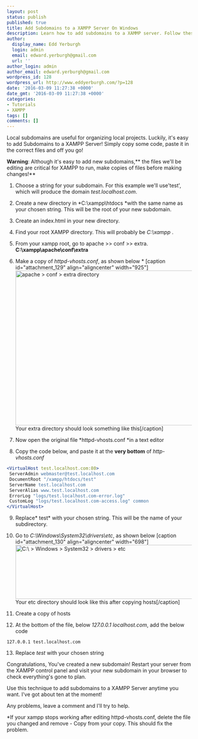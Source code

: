 ```yaml
---
layout: post
status: publish
published: true
title: Add Subdomains to a XAMPP Server On Windows
description: Learn how to add subdomains to a XAMMP server. Follow these simple steps to  quickly add a new subdomain to your local XAMPP server!
author:
  display_name: Edd Yerburgh
  login: admin
  email: edward.yerburgh@gmail.com
  url: ''
author_login: admin
author_email: edward.yerburgh@gmail.com
wordpress_id: 128
wordpress_url: http://www.eddyerburgh.com/?p=128
date: '2016-03-09 11:27:38 +0000'
date_gmt: '2016-03-09 11:27:38 +0000'
categories:
- Tutorials
- XAMPP
tags: []
comments: []
---
```


Local subdomains are useful for organizing local projects.  Luckily, it's easy to add Subdomains to a XAMPP Server! Simply copy some code, paste it in the correct files and off you go!

**Warning**: Although it's easy to add new subdomains,** the files we'll be editing are critical for XAMPP to run, make copies of files before making changes!**


1. Choose a string for your subdomain. For this example we'll use'test', which will produce the domain *test.localhost.com*.
2. Create a new directory in *C:\xampp\htdocs *with the same name as your chosen string. This will be the root of your new subdomain.
3. Create an index.html in your new directory.
4. Find your root XAMPP directory. This will probably be *C:\xampp* .
5. From your xampp root, go to apache >> conf >> extra.  **C:\xampp\apache\conf\extra**
6. Make a copy of *httpd-vhosts.conf*, as shown below *
[caption id="attachment_129" align="aligncenter" width="925"]<a href="http://ec2-52-42-182-165.us-west-2.compute.amazonaws.com/blog/wp-content/uploads/2016/03/xampp.apache.png" rel="attachment wp-att-129"><img class="wp-image-129 size-full" src="http://ec2-52-42-182-165.us-west-2.compute.amazonaws.com/blog/wp-content/uploads/2016/03/xampp.apache.png" alt="apache > conf > extra directory" width="925" height="421" /></a> Your extra directory should look something like this[/caption]
 
7. Now open the original file *httpd-vhosts.conf *in a text editor
8. Copy the code below, and paste it at the **very bottom** of *http-vhosts.conf*
```apache
<VirtualHost test.localhost.com:80>
 ServerAdmin webmaster@test.localhost.com
 DocumentRoot "/xampp/htdocs/test"
 ServerName test.localhost.com
 ServerAlias www.test.localhost.com
 ErrorLog "logs/test.localhost.com-error.log"
 CustomLog "logs/test.localhost.com-access.log" common
</VirtualHost>
```
9. Replace* test* with your chosen string. This will be the name of your subdirectory.
10. Go to *C:\Windows\System32\drivers\etc*, as shown below
[caption id="attachment_130" align="aligncenter" width="698"]<a href="http://ec2-52-42-182-165.us-west-2.compute.amazonaws.com/blog/wp-content/uploads/2016/03/xampp.system32.png" rel="attachment wp-att-130"><img class="wp-image-130 size-full" src="http://ec2-52-42-182-165.us-west-2.compute.amazonaws.com/blog/wp-content/uploads/2016/03/xampp.system32.png" alt="C:\ > Windows > System32 > drivers > etc" width="698" height="147" /></a> Your etc directory should look like this after copying hosts[/caption]
 
11. Create a copy of hosts
12. At the bottom of the file, below *127.0.0.1 localhost.com*, add the below code
<pre><code class="apache">127.0.0.1 test.localhost.com</code>
</pre>

13. Replace *test* with your chosen string

Congratulations, You've created a new subdomain! Restart your server from the XAMPP control panel and visit your new subdomain in your browser to check everything's gone to plan.

Use this technique to add subdomains to a XAMPP Server anytime you want. I've got about ten at the moment!

Any problems, leave a comment and I'll try to help.

*If your xampp stops working after editing httpd-vhosts.conf, delete the file you changed and remove - Copy from your copy. This should fix the problem.
